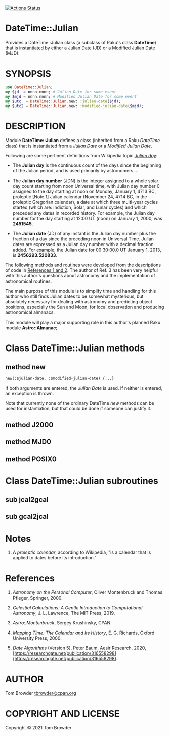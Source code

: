 [![Actions Status](https://github.com/tbrowder/DateTime-Julian/workflows/test/badge.svg)](https://github.com/tbrowder/DateTime-Julian/actions)

DateTime::Julian
================

Provides a DateTime::Julian class (a subclass of Raku's class **DateTime**) that is instantiated by either a Julian Date (JD) or a Modified Julian Date (MJD).

SYNOPSIS
========

```raku
use DateTime::Julian;
my $jd  = nnnn.nnnn; # Julian Date for some event
my $mjd = nnnn.nnnn; # Modified Julian Date for some event
my $utc  = DateTime::Julian.new: :julian-date($jd);
my $utc2 = DateTime::Julian.new: :modified-julian-date($mjd);
```

DESCRIPTION
===========

Module **DateTime::Julian** defines a class (inherited from a Raku *DateTime* class) that is instantiated from a *Julian Date* or a *Modified Julian Date*.

Following are some pertinent definitions from Wikipedia topic [*Julian day*](https://en.m.wikipedia.org/wiki/Julian_day):

  * The **Julian day** is the continuous count of the days since the beginning of the Julian period, and is used primarily by astronomers....

  * The **Julian day number** (JDN) is the integer assigned to a whole solar day count starting from noon Universal time, with Julian day number 0 assigned to the day starting at noon on Monday, January 1, 4713 BC, proleptic [Note 1] Julian calendar (November 24, 4714 BC, in the proleptic Gregorian calendar), a date at which three multi-year cycles started (which are: indiction, Solar, and Lunar cycles) and which preceded any dates in recorded history. For example, the Julian day number for the day starting at 12:00 UT (noon) on January 1, 2000, was **2451545**.

  * The **Julian date** (JD) of any instant is the Julian day number plus the fraction of a day since the preceding noon in Universal Time. Julian dates are expressed as a Julian day number with a decimal fraction added. For example, the Julian date for 00:30:00.0 UT January 1, 2013, is **2456293.520833**.

The following methods and routines were developed from the descriptions of code in [References 1 and 2](#References). The author of Ref. 3 has been very helpful with this author's questions about astronomy and the implementation of astronomical routines.

The main purpose of this module is to simplify time and handling for this author who still finds Julian dates to be somewhat mysterious, but absolutely necessary for dealing with astronomy and predicting object positions, especially the Sun and Moon, for local observation and producing astronomical almanacs.

This module will play a major supporting role in this author's planned Raku module **Astro::Almanac**;

Class DateTime::Julian methods
==============================

method new
----------

    new(:$julian-date, :$modified-julian-date) {...}

If both arguments are entered, the *Julian Date* is used. If neither is entered, an exception is thrown.

Note that currently none of the ordinary DateTime *new* methods can be used for instantiation, but that could be done if someone can justify it.

method J2000
------------

method MJD0
-----------

method POSIX0
-------------

Class DateTime::Julian subroutines
==================================

sub jcal2gcal
-------------

sub gcal2jcal
-------------

Notes
=====

1. A *proleptic calendar*, according to Wikipedia, "is a calendar that is applied to dates before its introduction."

References
==========

1. *Astronomy on the Personal Computer*, Oliver Montenbruck and Thomas Pfleger, Springer, 2000.

2. *Celestial Calculations: A Gentle Introduction to Computational Astronomy*, J. L. Lawrence, The MIT Press, 2019.

3. *Astro::Montenbruck*, Sergey Krushinsky, CPAN.

4. *Mapping Time: The Calendar and Its History*, E. G. Richards, Oxford University Press, 2000.

5. *Date Algorithms* (Version 5), Peter Baum, Aesir Research, 2020, [https://researchgate.net/publication/316558298](https://researchgate.net/publication/316558298).

AUTHOR
======

Tom Browder <tbrowder@cpan.org>

COPYRIGHT AND LICENSE
=====================

Copyright © 2021 Tom Browder

